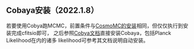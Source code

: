 ## Cobaya安装（2022.1.8）

若要使用Cobya跑MCMC，前置条件与[CosmoMC的安装](2020-3-24-CosmoMC.md)相同，但仅仅执行到安装完成cfitsio即可，
之后参照[Cobya文档](https://cobaya.readthedocs.io/en/latest/)直接安装Cobaya，包括Planck Likelihood在内的诸多
likelihood可参考其文档说明自动安装。
